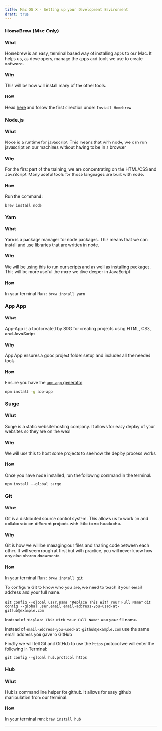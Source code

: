 ```yaml
---
title: Mac OS X - Setting up your Development Environment
draft: true
---
```


### HomeBrew (Mac Only)

#### What

Homebrew is an easy, terminal based way of installing apps to our Mac. It helps us, as developers, manage the apps and tools we use to create software.

#### Why

This will be how will install many of the other tools.

#### How

Head [here](https://brew.sh/) and follow the first direction under `Install Homebrew`

### Node.js

#### What

Node is a runtime for javascript. This means that with node, we can run javascript on our machines without having to be in a browser

#### Why

For the first part of the training, we are concentrating on the HTML/CSS and JavaScript. Many useful tools for those languages are built with node.

#### How

Run the command :

`brew install node`

### Yarn

#### What

Yarn is a package manager for node packages. This means that we can install and use libraries that are written in node.

#### Why

We will be using this to run our scripts and as well as installing packages. This will be more useful the more we dive deeper in JavaScript

#### How

In your terminal Run :
`brew install yarn`

### App App

#### What

App-App is a tool created by SDG for creating projects using HTML, CSS, and JavaScript

#### Why

App App ensures a good project folder setup and includes all the needed tools

#### How

Ensure you have the [`app-app` generator](https://github.com/suncoast-devs/app-app)

```sh
npm install -g app-app
```

### Surge

#### What

Surge is a static website hosting company. It allows for easy deploy of your websites so they are on the web!

#### Why

We will use this to host some projects to see how the deploy process works

#### How

Once you have node installed, run the following command in the terminal.

```
npm install --global surge
```

### Git

#### What

Git is a distributed source control system. This allows us to work on and collaborate on different projects with little to no headache.

#### Why

Git is how we will be managing our files and sharing code between each other. It will seem rough at first but with practice, you will never know how any else shares documents

#### How

In your terminal Run :
`brew install git`

To configure Git to know who you are, we need to teach it your email address and your full name.

`git config --global user.name "Replace This With Your Full Name"`
`git config --global user.email email-address-you-used-at-github@example.com`

Instead of `"Replace This With Your Full Name"` use your fill name.

Instead of `email-address-you-used-at-github@example.com` use the same email address you gave to GitHub

Finally we will tell Git and GitHub to use the `https` protocol we will enter the following in Terminal:

`git config --global hub.protocol https`

### Hub

#### What

Hub is command line helper for github. It allows for easy github manipulation from our terminal.

#### How

In your terminal run:
`brew install hub`

---

